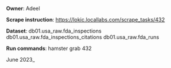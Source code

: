 **Owner**: Adeel
 
**Scrape instruction**: https://lokic.locallabs.com/scrape_tasks/432

**Dataset**: db01.usa_raw.fda_inspections
             db01.usa_raw.fda_inspections_citations
             db01.usa_raw.fda_runs

**Run commands**: hamster grab 432

June 2023_
